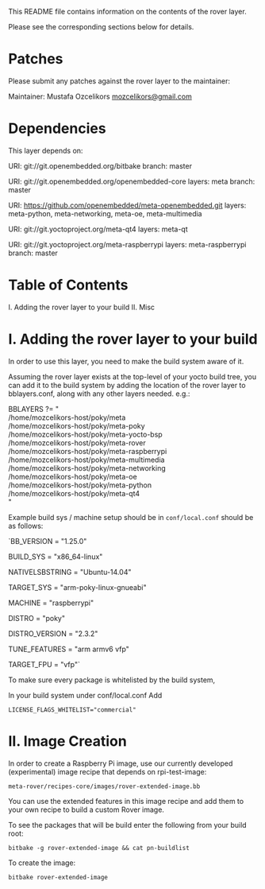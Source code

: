 This README file contains information on the contents of the
rover layer.

Please see the corresponding sections below for details.



Patches
=======

Please submit any patches against the rover layer to the maintainer:

Maintainer: Mustafa Ozcelikors <mozcelikors@gmail.com>


Dependencies
============

This layer depends on:

  URI: git://git.openembedded.org/bitbake
  branch: master

  URI: git://git.openembedded.org/openembedded-core
  layers: meta
  branch: master

  URI: https://github.com/openembedded/meta-openembedded.git
  layers: meta-python, meta-networking, meta-oe, meta-multimedia

  URI: git://git.yoctoproject.org/meta-qt4
  layers: meta-qt

  URI: git://git.yoctoproject.org/meta-raspberrypi
  layers: meta-raspberrypi
  branch: master

Table of Contents
=================

  I. Adding the rover layer to your build
 II. Misc


I. Adding the rover layer to your build
=================================================

In order to use this layer, you need to make the build system aware of
it.

Assuming the rover layer exists at the top-level of your
yocto build tree, you can add it to the build system by adding the
location of the rover layer to bblayers.conf, along with any
other layers needed. e.g.:

  BBLAYERS ?= " \
    /home/mozcelikors-host/poky/meta \
    /home/mozcelikors-host/poky/meta-poky \
    /home/mozcelikors-host/poky/meta-yocto-bsp \
    /home/mozcelikors-host/poky/meta-rover \
    /home/mozcelikors-host/poky/meta-raspberrypi \
    /home/mozcelikors-host/poky/meta-multimedia \
    /home/mozcelikors-host/poky/meta-networking \
    /home/mozcelikors-host/poky/meta-oe \
    /home/mozcelikors-host/poky/meta-python \
    /home/mozcelikors-host/poky/meta-qt4 \
  "




Example build sys / machine setup should be in `conf/local.conf` should be as follows:

`BB_VERSION        = "1.25.0"

BUILD_SYS         = "x86_64-linux"

NATIVELSBSTRING   = "Ubuntu-14.04"

TARGET_SYS        = "arm-poky-linux-gnueabi"

MACHINE           = "raspberrypi"

DISTRO            = "poky"

DISTRO_VERSION    = "2.3.2"

TUNE_FEATURES     = "arm armv6 vfp"

TARGET_FPU        = "vfp"`

To make sure every package is whitelisted by the build system,

In your build system under conf/local.conf
Add

   `LICENSE_FLAGS_WHITELIST="commercial"`


II. Image Creation
===================

In order to create a Raspberry Pi image,
use our currently developed (experimental) image recipe that depends on rpi-test-image:

`meta-rover/recipes-core/images/rover-extended-image.bb`

You can use the extended features in this image recipe and add them to your own recipe to build a custom Rover image.

To see the packages that will be build enter the following from your build root:

`bitbake -g rover-extended-image && cat pn-buildlist`

To create the image:

`bitbake rover-extended-image`


